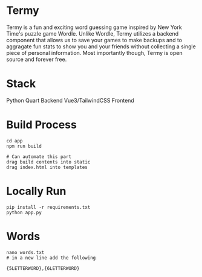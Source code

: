 # Termy

Termy is a fun and exciting word guessing game inspired by New York Time's puzzle game Wordle. Unlike Wordle, Termy utilizes a backend component that allows us to save your games to make backups and to aggragate fun stats to show you and your friends without collecting a single piece of personal information. Most importantly though, Termy is open source and forever free.

# Stack

Python Quart Backend
Vue3/TailwindCSS Frontend

# Build Process
```
cd app
npm run build

# Can automate this part
drag build contents into static
drag index.html into templates
```

# Locally Run
```
pip install -r requirements.txt
python app.py
```

# Words
```
nano words.txt
# in a new line add the following 

{5LETTERWORD},{6LETTERWORD}
```